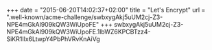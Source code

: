 +++
date = "2015-06-20T14:02:37+02:00"
title = "Let's Encrypt"
url = ".well-known/acme-challenge/swbxygAkj5uUM2cj-Z3-NPE4mGkAl909kQW3WiUpoFE"
+++
swbxygAkj5uUM2cj-Z3-NPE4mGkAl909kQW3WiUpoFE.1lbWZ6KPCBTzz4-SiKR1Ilx6LtwpY4PbPhVRvKnAiVg
